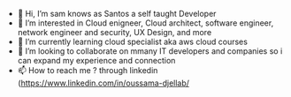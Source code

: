 - 👋 Hi, I’m sam knows as Santos a self taught Developer 
- 👀 I’m interested in Cloud enigneer, Cloud architect, software engineer, network engineer and security, UX Design, and more 
- 🌱 I’m currently learning cloud specialist aka aws cloud courses 
- 💞️ I’m looking to collaborate on mmany IT developers and companies so i can expand my experience and connection 
- 📫 How to reach me ? through linkedin (https://www.linkedin.com/in/oussama-djellab/


<!---
SantosDee/SantosDee is a ✨ special ✨ repository because its `README.md` (this file) appears on your GitHub profile.
You can click the Preview link to take a look at your changes.
--->
